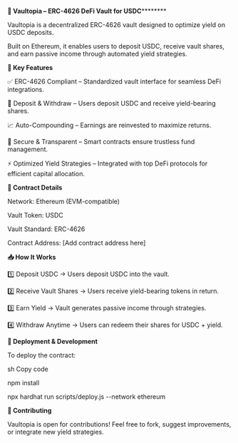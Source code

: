 ****🏦 Vaultopia – ERC-4626 DeFi Vault for USDC************



Vaultopia is a decentralized ERC-4626 vault designed to optimize yield on USDC deposits.

Built on Ethereum, it enables users to deposit USDC, receive vault shares, and earn passive income through automated yield strategies.


**🔹 Key Features**


✅ ERC-4626 Compliant – Standardized vault interface for seamless DeFi integrations.

🔄 Deposit & Withdraw – Users deposit USDC and receive yield-bearing shares.

📈 Auto-Compounding – Earnings are reinvested to maximize returns.

🔐 Secure & Transparent – Smart contracts ensure trustless fund management.

⚡ Optimized Yield Strategies – Integrated with top DeFi protocols for efficient capital allocation.


**📜 Contract Details**

Network: Ethereum (EVM-compatible)

Vault Token: USDC

Vault Standard: ERC-4626

Contract Address: [Add contract address here]


**📥 How It Works**

1️⃣ Deposit USDC → Users deposit USDC into the vault.

2️⃣ Receive Vault Shares → Users receive yield-bearing tokens in return.

3️⃣ Earn Yield → Vault generates passive income through strategies.

4️⃣ Withdraw Anytime → Users can redeem their shares for USDC + yield.


**🔧 Deployment & Development**

To deploy the contract:

sh
Copy code

npm install

npx hardhat run scripts/deploy.js --network ethereum


**🤝 Contributing**

Vaultopia is open for contributions! Feel free to fork, suggest improvements, or integrate new yield strategies.

